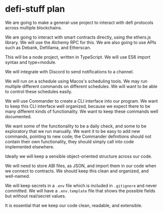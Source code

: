 # defi-stuff plan

We are going to make a general-use project to interact with defi protocols across multiple blockchains.

We are going to interact with smart contracts directly, using the ethers.js library. We will use the Alchemy RPC for this. We are also going to use APIs such as Debank, Defillama, and Etherscan.

This will be a node project, written in TypeScript. We will use ES6 import syntax and type=module.

We will integrate with Discord to send notifications to a channel.

We will run on a schedule using Macos's scheduling tools. We may run multiple different commands on different schedules. We will want to be able to control these schedules easily.

We will use Commander to create a CLI interface into our program. We want to keep this CLI interface well organized, because we expect there to be many different kinds of functionality. We want to keep these commands well documented.

We want some of the functionality to be a daily check, and some to be exploratory that we run manually. We want it to be easy to add new commands, pointing to new code; the Commander definitions should not contain their own functionality, they should simply call into code implemented elsewhere.

Ideally we will keep a sensible object-oriented structure across our code.

We will need to store ABI files, as JSON, and import them in our code when we connect to contracts. We should keep this clean and organized, and well-named.

We will keep secrets in a `.env` file which is included in `.gitignore` and never committed. We will have a `.env.template` file that shows the possible fields but without real/secret values.

It is essential that we keep our code clean, readable, and extensible.
